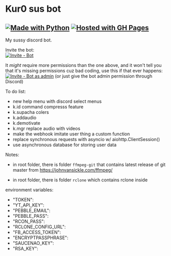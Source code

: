 Kur0 sus bot
==============
[![Made with Python](https://img.shields.io/badge/Python->=3.8-blue?logo=python&logoColor=white)](https://python.org)
[![Hosted with GH Pages](https://img.shields.io/badge/Hosted_with-Replit-blue?logo=replit&logoColor=white)](https://replit.com/@JericJanJan/Kur0bot)
-----
My sussy discord bot.

Invite the bot:\
[![Invite - Bot](https://img.shields.io/badge/Invite-Bot-2ea44f?style=for-the-badge)](https://discord.com/api/oauth2/authorize?client_id=850336994299215892&permissions=3758615616&scope=bot)

It *might* require more permissions than the one above, and it won't tell you that it's missing permissions cuz bad coding, use this if that ever happens:\
[![Invite - Bot as admin](https://img.shields.io/badge/Invite-Bot_as_admin-2ea44f?style=for-the-badge)](https://discord.com/api/oauth2/authorize?client_id=850336994299215892&permissions=8&scope=bot) (or just give the bot admin permission through Discord)

To do list:
- new help menu with discord select menus
- k.id command compresss feature
- k.supacha colers
- k.addaudio
- k.demotivate
- k.mgr replace audio with videos
- make the webhook imitate user thing a custom function
- replace synchronous requests with asyncio w/ aiohttp.ClientSession()
- use asynchronous database for storing user data

Notes:

- in root folder, there is folder `ffmpeg-git` that contains latest release of git master from https://johnvansickle.com/ffmpeg/

- in root folder, there is folder `rclone` which contains rclone inside


environment variables:
-  "TOKEN":
-  "YT_API_KEY":
 - "PEBBLE_EMAIL": 
 - "PEBBLE_PASS": 
 - "RCON_PASS": 
-  "RCLONE_CONFIG_URL": 
-  "FB_ACCESS_TOKEN": 
-  "ENCRYPTPASSPHRASE": 
-  "SAUCENAO_KEY": 
- "RSA_KEY":
